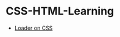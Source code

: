 # CSS-HTML-Learning


- [Loader on CSS](https://github.com/MaksGovor/CSS-HTML-Learning/tree/master/Loader)
